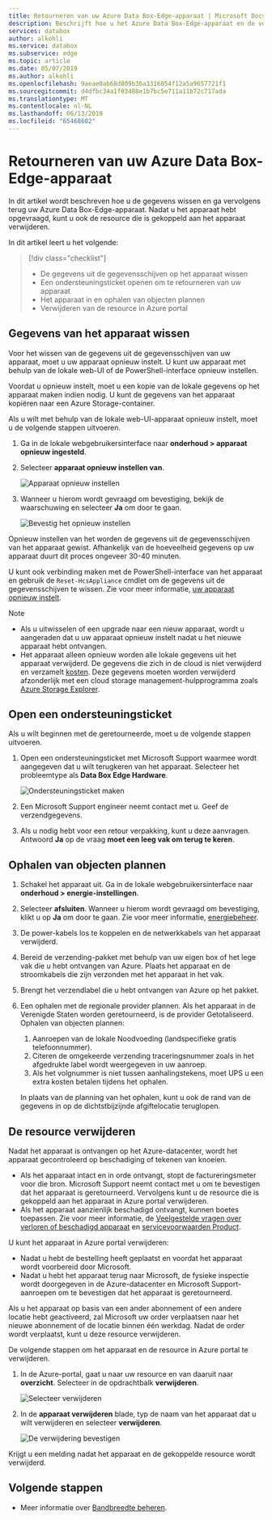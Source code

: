 ```yaml
---
title: Retourneren van uw Azure Data Box-Edge-apparaat | Microsoft Docs
description: Beschrijft hoe u het Azure Data Box-Edge-apparaat en de volgorde voor het apparaat verwijderen.
services: databox
author: alkohli
ms.service: databox
ms.subservice: edge
ms.topic: article
ms.date: 05/07/2019
ms.author: alkohli
ms.openlocfilehash: 9aeae0ab68d809b36a3316054f12a5a9657721f1
ms.sourcegitcommit: d4dfbc34a1f03488e1b7bc5e711a11b72c717ada
ms.translationtype: MT
ms.contentlocale: nl-NL
ms.lasthandoff: 06/13/2019
ms.locfileid: "65468602"
---
```

# <a name="return-your-azure-data-box-edge-device"></a>Retourneren van uw Azure Data Box-Edge-apparaat

In dit artikel wordt beschreven hoe u de gegevens wissen en ga vervolgens terug uw Azure Data Box-Edge-apparaat. Nadat u het apparaat hebt opgevraagd, kunt u ook de resource die is gekoppeld aan het apparaat verwijderen.

In dit artikel leert u het volgende:

> [!div class="checklist"]
> * De gegevens uit de gegevensschijven op het apparaat wissen
> * Een ondersteuningsticket openen om te retourneren van uw apparaat
> * Het apparaat in en ophalen van objecten plannen
> * Verwijderen van de resource in Azure portal

## <a name="erase-data-from-the-device"></a>Gegevens van het apparaat wissen

Voor het wissen van de gegevens uit de gegevensschijven van uw apparaat, moet u uw apparaat opnieuw instelt. U kunt uw apparaat met behulp van de lokale web-UI of de PowerShell-interface opnieuw instellen.

Voordat u opnieuw instelt, moet u een kopie van de lokale gegevens op het apparaat maken indien nodig. U kunt de gegevens van het apparaat kopiëren naar een Azure Storage-container.

Als u wilt met behulp van de lokale web-UI-apparaat opnieuw instelt, moet u de volgende stappen uitvoeren.

1. Ga in de lokale webgebruikersinterface naar **onderhoud > apparaat opnieuw ingesteld**.
2. Selecteer **apparaat opnieuw instellen van**.

    ![Apparaat opnieuw instellen](media/data-box-edge-return-device/device-reset-1.png)

3. Wanneer u hierom wordt gevraagd om bevestiging, bekijk de waarschuwing en selecteer **Ja** om door te gaan.

    ![Bevestig het opnieuw instellen](media/data-box-edge-return-device/device-reset-2.png)  

Opnieuw instellen van het worden de gegevens uit de gegevensschijven van het apparaat gewist. Afhankelijk van de hoeveelheid gegevens op uw apparaat duurt dit proces ongeveer 30-40 minuten.

U kunt ook verbinding maken met de PowerShell-interface van het apparaat en gebruik de `Reset-HcsAppliance` cmdlet om de gegevens uit de gegevensschijven te wissen. Zie voor meer informatie, [uw apparaat opnieuw instelt](data-box-edge-connect-powershell-interface.md#reset-your-device).

> [!NOTE]
> - Als u uitwisselen of een upgrade naar een nieuw apparaat, wordt u aangeraden dat u uw apparaat opnieuw instelt nadat u het nieuwe apparaat hebt ontvangen.
> - Het apparaat alleen opnieuw worden alle lokale gegevens uit het apparaat verwijderd. De gegevens die zich in de cloud is niet verwijderd en verzamelt [kosten](https://azure.microsoft.com/pricing/details/storage/). Deze gegevens moeten worden verwijderd afzonderlijk met een cloud storage management-hulpprogramma zoals [Azure Storage Explorer](https://azure.microsoft.com/features/storage-explorer/).

## <a name="open-a-support-ticket"></a>Open een ondersteuningsticket

Als u wilt beginnen met de geretourneerde, moet u de volgende stappen uitvoeren.

1. Open een ondersteuningsticket met Microsoft Support waarmee wordt aangegeven dat u wilt terugkeren van het apparaat. Selecteer het probleemtype als **Data Box Edge Hardware**.

    ![Ondersteuningsticket maken](media/data-box-edge-return-device/open-support-ticket-1.png)  

2. Een Microsoft Support engineer neemt contact met u. Geef de verzendgegevens.
3. Als u nodig hebt voor een retour verpakking, kunt u deze aanvragen. Antwoord **Ja** op de vraag **moet een leeg vak om terug te keren**.


## <a name="schedule-a-pickup"></a>Ophalen van objecten plannen

1. Schakel het apparaat uit. Ga in de lokale webgebruikersinterface naar **onderhoud > energie-instellingen**.
2. Selecteer **afsluiten**. Wanneer u hierom wordt gevraagd om bevestiging, klikt u op **Ja** om door te gaan. Zie voor meer informatie, [energiebeheer](data-box-gateway-manage-access-power-connectivity-mode.md#manage-power).
3. De power-kabels los te koppelen en de netwerkkabels van het apparaat verwijderd.
4. Bereid de verzending-pakket met behulp van uw eigen box of het lege vak die u hebt ontvangen van Azure. Plaats het apparaat en de stroomkabels die zijn verzonden met het apparaat in het vak.
5. Brengt het verzendlabel die u hebt ontvangen van Azure op het pakket.
6. Een ophalen met de regionale provider plannen. Als het apparaat in de Verenigde Staten worden geretourneerd, is de provider Getotaliseerd. Ophalen van objecten plannen:

    1. Aanroepen van de lokale Noodvoeding (landspecifieke gratis telefoonnummer).
    2. Citeren de omgekeerde verzending traceringsnummer zoals in het afgedrukte label wordt weergegeven in uw aanroep.
    3. Als het volgnummer is niet tussen aanhalingstekens, moet UPS u een extra kosten betalen tijdens het ophalen.

    In plaats van de planning van het ophalen, kunt u ook de rand van de gegevens in op de dichtstbijzijnde afgiftelocatie teruglopen.

## <a name="delete-the-resource"></a>De resource verwijderen

Nadat het apparaat is ontvangen op het Azure-datacenter, wordt het apparaat gecontroleerd op beschadiging of tekenen van knoeien.

- Als het apparaat intact en in orde ontvangt, stopt de factureringsmeter voor die bron. Microsoft Support neemt contact met u om te bevestigen dat het apparaat is geretourneerd. Vervolgens kunt u de resource die is gekoppeld aan het apparaat in Azure portal verwijderen.
- Als het apparaat aanzienlijk beschadigd ontvangt, kunnen boetes toepassen. Zie voor meer informatie, de [Veelgestelde vragen over verloren of beschadigd apparaat](https://azure.microsoft.com/pricing/details/databox/edge/) en [servicevoorwaarden Product](https://www.microsoft.com/licensing/product-licensing/products).  


U kunt het apparaat in Azure portal verwijderen:
-   Nadat u hebt de bestelling heeft geplaatst en voordat het apparaat wordt voorbereid door Microsoft.
-   Nadat u hebt het apparaat terug naar Microsoft, de fysieke inspectie wordt doorgegeven in de Azure-datacenter en Microsoft Support-aanroepen om te bevestigen dat het apparaat is geretourneerd.

Als u het apparaat op basis van een ander abonnement of een andere locatie hebt geactiveerd, zal Microsoft uw order verplaatsen naar het nieuwe abonnement of de locatie binnen één werkdag. Nadat de order wordt verplaatst, kunt u deze resource verwijderen.


De volgende stappen om het apparaat en de resource in Azure portal te verwijderen.

1. In de Azure-portal, gaat u naar uw resource en van daaruit naar **overzicht**. Selecteer in de opdrachtbalk **verwijderen**.

    ![Selecteer verwijderen](media/data-box-edge-return-device/delete-resource-1.png)

2. In de **apparaat verwijderen** blade, typ de naam van het apparaat dat u wilt verwijderen en selecteer **verwijderen**.

    ![De verwijdering bevestigen](media/data-box-edge-return-device/delete-resource-2.png)

Krijgt u een melding nadat het apparaat en de gekoppelde resource wordt verwijderd.

## <a name="next-steps"></a>Volgende stappen

- Meer informatie over [Bandbreedte beheren](data-box-edge-manage-bandwidth-schedules.md).
